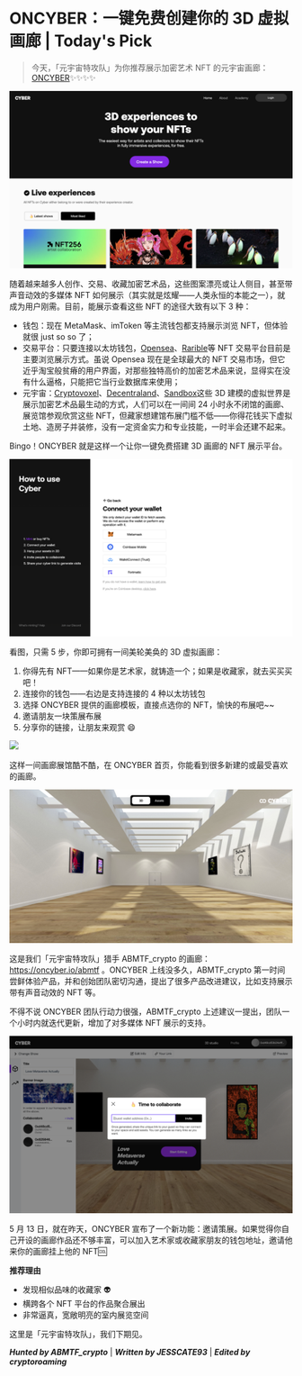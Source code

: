 # ONCYBER：一键免费创建你的 3D 虚拟画廊 | Today's Pick

> 今天，「元宇宙特攻队」为你推荐展示加密艺术 NFT 的元宇宙画廊：[ONCYBER](https://oncyber.io/)✨✨✨✨

![](./oncyber.png)

随着越来越多人创作、交易、收藏加密艺术品，这些图案漂亮或让人侧目，甚至带声音动效的多媒体 NFT 如何展示（其实就是炫耀——人类永恒的本能之一），就成为用户刚需。目前，能展示查看这些 NFT 的途径大致有以下 3 种：

- 钱包：现在 MetaMask、imToken 等主流钱包都支持展示浏览 NFT，但体验就很 just so so 了；
- 交易平台：只要连接以太坊钱包，[Opensea](https://opensea.io/)、[Rarible](https://rarible.com/)等 NFT 交易平台目前是主要浏览展示方式。虽说 Opensea 现在是全球最大的 NFT 交易市场，但它近乎淘宝般贫瘠的用户界面，对那些独特高价的加密艺术品来说，显得实在没有什么逼格，只能把它当行业数据库来使用；
- 元宇宙：[Cryptovoxel](https://www.cryptovoxels.com/)、[Decentraland](https://decentraland.org/)、[Sandbox](https://www.sandbox.game/cn/)这些 3D 建模的虚拟世界是展示加密艺术品最生动的方式，人们可以在一间间 24 小时永不闭馆的画廊、展览馆参观欣赏这些 NFT，但藏家想建馆布展门槛不低——你得花钱买下虚拟土地、造房子并装修，没有一定资金实力和专业技能，一时半会还建不起来。

Bingo！ONCYBER 就是这样一个让你一键免费搭建 3D 画廊的 NFT 展示平台。

![](./how-to-use.png)

看图，只需 5 步，你即可拥有一间美轮美奂的 3D 虚拟画廊：

1. 你得先有 NFT——如果你是艺术家，就铸造一个；如果是收藏家，就去买买买吧！
2. 连接你的钱包——右边是支持连接的 4 种以太坊钱包
3. 选择 ONCYBER 提供的画廊模板，直接点选你的 NFT，愉快的布展吧~~
4. 邀请朋友一块策展布展
5. 分享你的链接，让朋友来观赏 😄

![](./exhibition.gif)

这样一间画廊展馆酷不酷，在 ONCYBER 首页，你能看到很多新建的或最受喜欢的画廊。

![](./abmtf-gallery.png)

这是我们「元宇宙特攻队」猎手 ABMTF_crypto 的画廊：https://oncyber.io/abmtf 。ONCYBER 上线没多久，ABMTF_crypto 第一时间尝鲜体验产品，并和创始团队密切沟通，提出了很多产品改进建议，比如支持展示带有声音动效的 NFT 等。

不得不说 ONCYBER 团队行动力很强，ABMTF_crypto 上述建议一提出，团队一个小时内就迭代更新，增加了对多媒体 NFT 展示的支持。

![](./collaborate.png)

5 月 13 日，就在昨天，ONCYBER 宣布了一个新功能：邀请策展。如果觉得你自己开设的画廊作品还不够丰富，可以加入艺术家或收藏家朋友的钱包地址，邀请他来你的画廊挂上他的 NFT🆒

**推荐理由**

- 发现相似品味的收藏家 👽
- 横跨各个 NFT 平台的作品聚合展出
- 非常逼真，宽敞明亮的室内展览空间

这里是「元宇宙特攻队」，我们下期见。

_**Hunted by ABMTF_crypto**_ | _**Written by JESSCATE93**_ | _**Edited by cryptoroaming**_
